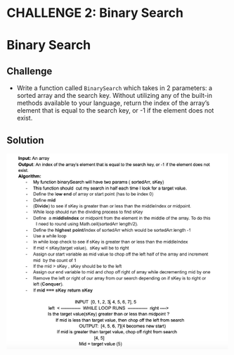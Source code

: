 # CHALLENGE 2: Binary Search

# Binary Search


## Challenge
- Write a function called `BinarySearch` which takes in 2 parameters: a sorted array and the search key. Without utilizing any of the built-in methods available to your language, return the index of the array’s element that is equal to the search key, or -1 if the element does not exist.

## Solution
![Whiteboard](./binarySearch.png)
